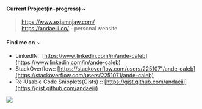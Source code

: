 #### Current Project(in-progress) ~ 
> https://www.exjamnjaw.com/  
> https://andaeiii.co/    - personal website

#### Find me on ~ 
 - LinkedIN:: [https://www.linkedin.com/in/ande-caleb](https://www.linkedin.com/in/ande-caleb) 
 - StackOverflow:: [https://stackoverflow.com/users/2251071/ande-caleb](https://stackoverflow.com/users/2251071/ande-caleb) 
 - Re-Usable Code Snipplets(Gists) :: [https://gist.github.com/andaeiii](https://gist.github.com/andaeiii)

![](https://komarev.com/ghpvc/?username=andaeiii&style=flat-square&color=000000&label=visits) 


